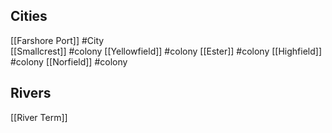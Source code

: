 ## Cities
[[Farshore Port]] #City  
[[Smallcrest]] #colony 
[[Yellowfield]] #colony 
[[Ester]] #colony
[[Highfield]] #colony
[[Norfield]] #colony
## Rivers
[[River Term]]
